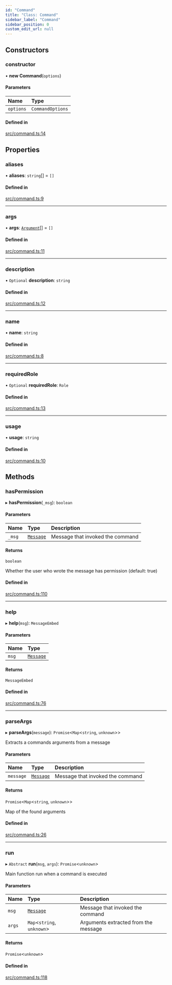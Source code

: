 ```yaml
---
id: "Command"
title: "Class: Command"
sidebar_label: "Command"
sidebar_position: 0
custom_edit_url: null
---
```


## Constructors

### constructor

• **new Command**(`options`)

#### Parameters

| Name | Type |
| :------ | :------ |
| `options` | `CommandOptions` |

#### Defined in

[src/command.ts:14](https://github.com/matthewferderber/djs-cc/blob/b08c79c/src/command.ts#L14)

## Properties

### aliases

• **aliases**: `string`[] = `[]`

#### Defined in

[src/command.ts:9](https://github.com/matthewferderber/djs-cc/blob/b08c79c/src/command.ts#L9)

___

### args

• **args**: [`Argument`](Argument.md)[] = `[]`

#### Defined in

[src/command.ts:11](https://github.com/matthewferderber/djs-cc/blob/b08c79c/src/command.ts#L11)

___

### description

• `Optional` **description**: `string`

#### Defined in

[src/command.ts:12](https://github.com/matthewferderber/djs-cc/blob/b08c79c/src/command.ts#L12)

___

### name

• **name**: `string`

#### Defined in

[src/command.ts:8](https://github.com/matthewferderber/djs-cc/blob/b08c79c/src/command.ts#L8)

___

### requiredRole

• `Optional` **requiredRole**: `Role`

#### Defined in

[src/command.ts:13](https://github.com/matthewferderber/djs-cc/blob/b08c79c/src/command.ts#L13)

___

### usage

• **usage**: `string`

#### Defined in

[src/command.ts:10](https://github.com/matthewferderber/djs-cc/blob/b08c79c/src/command.ts#L10)

## Methods

### hasPermission

▸ **hasPermission**(`_msg`): `boolean`

#### Parameters

| Name | Type | Description |
| :------ | :------ | :------ |
| `_msg` | [`Message`](Message.md) | Message that invoked the command |

#### Returns

`boolean`

Whether the user who wrote the message has permission (default: true)

#### Defined in

[src/command.ts:110](https://github.com/matthewferderber/djs-cc/blob/b08c79c/src/command.ts#L110)

___

### help

▸ **help**(`msg`): `MessageEmbed`

#### Parameters

| Name | Type |
| :------ | :------ |
| `msg` | [`Message`](Message.md) |

#### Returns

`MessageEmbed`

#### Defined in

[src/command.ts:76](https://github.com/matthewferderber/djs-cc/blob/b08c79c/src/command.ts#L76)

___

### parseArgs

▸ **parseArgs**(`message`): `Promise`<`Map`<`string`, `unknown`\>\>

Extracts a commands arguments from a message

#### Parameters

| Name | Type | Description |
| :------ | :------ | :------ |
| `message` | [`Message`](Message.md) | Message that invoked the command |

#### Returns

`Promise`<`Map`<`string`, `unknown`\>\>

Map of the found arguments

#### Defined in

[src/command.ts:26](https://github.com/matthewferderber/djs-cc/blob/b08c79c/src/command.ts#L26)

___

### run

▸ `Abstract` **run**(`msg`, `args`): `Promise`<`unknown`\>

Main function run when a command is executed

#### Parameters

| Name | Type | Description |
| :------ | :------ | :------ |
| `msg` | [`Message`](Message.md) | Message that invoked the command |
| `args` | `Map`<`string`, `unknown`\> | Arguments extracted from the message |

#### Returns

`Promise`<`unknown`\>

#### Defined in

[src/command.ts:118](https://github.com/matthewferderber/djs-cc/blob/b08c79c/src/command.ts#L118)
